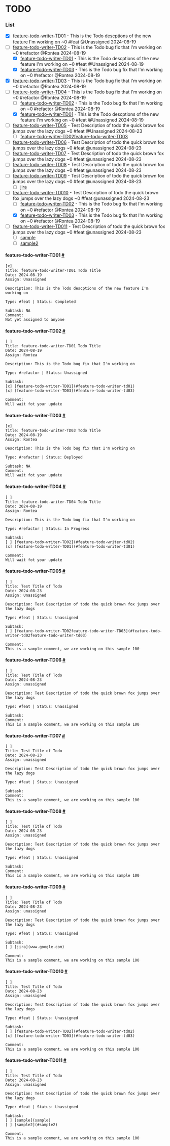 # TODO
### List
 - [x] [feature-todo-writer-TD01](#feature-todo-writer-td01) - This is the Todo descptions of the new feature I'm working on ~0 #feat @Unassigned 2024-08-19
- [ ] [feature-todo-writer-TD02](#feature-todo-writer-td02) - This is the Todo bug fix that I'm working on ~0 #refactor @Rontea 2024-08-19
  - [x] [feature-todo-writer-TD01](#feature-todo-writer-td01) - This is the Todo descptions of the new feature I'm working on ~0 #feat @Unassigned 2024-08-19
  - [x] [feature-todo-writer-TD03](#feature-todo-writer-td03) - This is the Todo bug fix that I'm working on ~0 #refactor @Rontea 2024-08-19
- [x] [feature-todo-writer-TD03](#feature-todo-writer-td03) - This is the Todo bug fix that I'm working on ~0 #refactor @Rontea 2024-08-19
- [ ] [feature-todo-writer-TD04](#feature-todo-writer-td04) - This is the Todo bug fix that I'm working on ~0 #refactor @Rontea 2024-08-19
  - [ ] [feature-todo-writer-TD02](#feature-todo-writer-td02) - This is the Todo bug fix that I'm working on ~0 #refactor @Rontea 2024-08-19
  - [x] [feature-todo-writer-TD01](#feature-todo-writer-td01) - This is the Todo descptions of the new feature I'm working on ~0 #feat @Unassigned 2024-08-19
- [ ] [feature-todo-writer-TD05](#feature-todo-writer-td05) - Test Description of todo the quick brown fox jumps over the lazy dogs ~0 #feat @Unassigned 2024-08-23
  - [ ] [feature-todo-writer-TD02feature-todo-writer-TD03](feature-todo-writer-td02feature-todo-writer-td03)
- [ ] [feature-todo-writer-TD06](#feature-todo-writer-td06) - Test Description of todo the quick brown fox jumps over the lazy dogs ~0 #feat @unassigned 2024-08-23
- [ ] [feature-todo-writer-TD07](#feature-todo-writer-td07) - Test Description of todo the quick brown fox jumps over the lazy dogs ~0 #feat @unassigned 2024-08-23
- [ ] [feature-todo-writer-TD08](#feature-todo-writer-td08) - Test Description of todo the quick brown fox jumps over the lazy dogs ~0 #feat @unassigned 2024-08-23
- [ ] [feature-todo-writer-TD09](#feature-todo-writer-td09) - Test Description of todo the quick brown fox jumps over the lazy dogs ~0 #feat @unassigned 2024-08-23
  - [ ] [jira](www.google.com)
- [ ] [feature-todo-writer-TD010](#feature-todo-writer-td010) - Test Description of todo the quick brown fox jumps over the lazy dogs ~0 #feat @unassigned 2024-08-23
  - [ ] [feature-todo-writer-TD02](#feature-todo-writer-td02) - This is the Todo bug fix that I'm working on ~0 #refactor @Rontea 2024-08-19
  - [x] [feature-todo-writer-TD03](#feature-todo-writer-td03) - This is the Todo bug fix that I'm working on ~0 #refactor @Rontea 2024-08-19
- [ ] [feature-todo-writer-TD011](#feature-todo-writer-td011) - Test Description of todo the quick brown fox jumps over the lazy dogs ~0 #feat @unassigned 2024-08-23
  - [ ] [sample](sample)
  - [ ] [sample2](sample2)

#### feature-todo-writer-TD01 [#](#feature-todo-writer-td01)

```plaintext
[x]
Title: feature-todo-writer-TD01 Todo Title
Date: 2024-08-19
Assign: Unassigned

Description: This is the Todo descptions of the new feature I'm working on

Type: #feat | Status: Completed 

Subtask: NA
Comment: 
Not yet assigned to anyone
```
 #### feature-todo-writer-TD02 [#](#feature-todo-writer-td02)

```plaintext
[ ]
Title: feature-todo-writer-TD01 Todo Title
Date: 2024-08-19
Assign: Rontea

Description: This is the Todo bug fix that I'm working on

Type: #refactor | Status: Unassigned 

Subtask: 
[x] [feature-todo-writer-TD01](#feature-todo-writer-td01)
[x] [feature-todo-writer-TD03](#feature-todo-writer-td03)

Comment: 
Will wait fot your update
```
 #### feature-todo-writer-TD03 [#](#feature-todo-writer-td03)

```plaintext
[x]
Title: feature-todo-writer-TD03 Todo Title
Date: 2024-08-19
Assign: Rontea

Description: This is the Todo bug fix that I'm working on

Type: #refactor | Status: Deployed 

Subtask: NA
Comment: 
Will wait fot your update
```
 #### feature-todo-writer-TD04 [#](#feature-todo-writer-td04)

```plaintext
[ ]
Title: feature-todo-writer-TD04 Todo Title
Date: 2024-08-19
Assign: Rontea

Description: This is the Todo bug fix that I'm working on

Type: #refactor | Status: In Progress 

Subtask: 
[ ] [feature-todo-writer-TD02](#feature-todo-writer-td02)
[x] [feature-todo-writer-TD01](#feature-todo-writer-td01)

Comment: 
Will wait fot your update
```
 #### feature-todo-writer-TD05 [#](#feature-todo-writer-td05)

```plaintext
[ ]
Title: Test Title of Todo
Date: 2024-08-23
Assign: Unassigned

Description: Test Description of todo the quick brown fox jumps over the lazy dogs

Type: #feat | Status: Unassigned 

Subtask: 
[ ] [feature-todo-writer-TD02feature-todo-writer-TD03](#feature-todo-writer-td02feature-todo-writer-td03)

Comment: 
This is a sample comment, we are working on this sample 100
```
 #### feature-todo-writer-TD06 [#](#feature-todo-writer-td06)

```plaintext
[ ]
Title: Test Title of Todo
Date: 2024-08-23
Assign: unassigned

Description: Test Description of todo the quick brown fox jumps over the lazy dogs

Type: #feat | Status: Unassigned 

Subtask: 
Comment: 
This is a sample comment, we are working on this sample 100
```
 #### feature-todo-writer-TD07 [#](#feature-todo-writer-td07)

```plaintext
[ ]
Title: Test Title of Todo
Date: 2024-08-23
Assign: unassigned

Description: Test Description of todo the quick brown fox jumps over the lazy dogs

Type: #feat | Status: Unassigned 

Subtask: 
Comment: 
This is a sample comment, we are working on this sample 100
```
 #### feature-todo-writer-TD08 [#](#feature-todo-writer-td08)

```plaintext
[ ]
Title: Test Title of Todo
Date: 2024-08-23
Assign: unassigned

Description: Test Description of todo the quick brown fox jumps over the lazy dogs

Type: #feat | Status: Unassigned 

Subtask: 
Comment: 
This is a sample comment, we are working on this sample 100
```
 #### feature-todo-writer-TD09 [#](#feature-todo-writer-td09)

```plaintext
[ ]
Title: Test Title of Todo
Date: 2024-08-23
Assign: unassigned

Description: Test Description of todo the quick brown fox jumps over the lazy dogs

Type: #feat | Status: Unassigned 

Subtask: 
[ ] [jira](www.google.com)

Comment: 
This is a sample comment, we are working on this sample 100
```
 #### feature-todo-writer-TD010 [#](#feature-todo-writer-td010)

```plaintext
[ ]
Title: Test Title of Todo
Date: 2024-08-23
Assign: unassigned

Description: Test Description of todo the quick brown fox jumps over the lazy dogs

Type: #feat | Status: Unassigned 

Subtask: 
[ ] [feature-todo-writer-TD02](#feature-todo-writer-td02)
[x] [feature-todo-writer-TD03](#feature-todo-writer-td03)

Comment: 
This is a sample comment, we are working on this sample 100
```
 #### feature-todo-writer-TD011 [#](#feature-todo-writer-td011)

```plaintext
[ ]
Title: Test Title of Todo
Date: 2024-08-23
Assign: unassigned

Description: Test Description of todo the quick brown fox jumps over the lazy dogs

Type: #feat | Status: Unassigned 

Subtask: 
[ ] [sample](sample)
[ ] [sample2](#sample2)

Comment: 
This is a sample comment, we are working on this sample 100
```
 